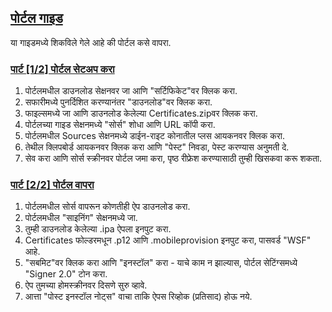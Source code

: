 ## [पोर्टल गाइड](accent://)

या गाइडमध्ये शिकविले गेले आहे की पोर्टल कसे वापरा.

### [पार्ट [1/2] पोर्टल सेटअप करा](accent://)

1. पोर्टलमधील डाउनलोड सेक्षनवर जा आणि "सर्टिफिकेट"वर क्लिक करा.  
2. सफारीमध्ये पुनर्दिशित करण्यानंतर "डाउनलोड"वर क्लिक करा.  
3. फाइल्समध्ये जा आणि डाउनलोड केलेल्या Certificates.zipवर क्लिक करा.  
4. पोर्टलच्या गाइड सेक्षनमध्ये "सोर्स" शोधा आणि URL कॉपी करा.  
5. पोर्टलमधील Sources सेक्षनमध्ये डाईन-राइट कोनातील प्लस आयकनवर क्लिक करा.  
6. तेथील क्लिपबोर्ड आयकनवर क्लिक करा आणि "पेस्ट" निवडा, पेस्ट करण्यास अनुमती दे.  
7. सेव करा आणि सोर्स स्क्रीनवर पोर्टल जमा करा, पृष्ठ रीफ्रेश करण्यासाठी तुम्ही खिसकवा करू शकता.  

### [पार्ट [2/2] पोर्टल वापरा](accent://)

1. पोर्टलमधील सोर्स वापरून कोणतीही ऐप डाउनलोड करा.  
2. पोर्टलमधील "साइनिंग" सेक्षनमध्ये जा.  
3. तुम्ही डाउनलोड केलेल्या .ipa ऐपला इनपुट करा.  
4. Certificates फोल्डरमधून .p12 आणि .mobileprovision इनपुट करा, पासवर्ड "WSF" आहे.  
5. "सबमिट"वर क्लिक करा आणि "इनस्टॉल" करा - याचे काम न झाल्यास, पोर्टल सेटिंग्समध्ये "Signer 2.0" टोन करा.  
6. ऐप तुमच्या होमस्क्रीनवर दिसणे सुरु व्हावे.  
7. आत्ता "पोस्ट इनस्टॉल नोट्स" वाचा ताकि ऐपस रिव्होक (प्रतिसाद) होऊ नये.  